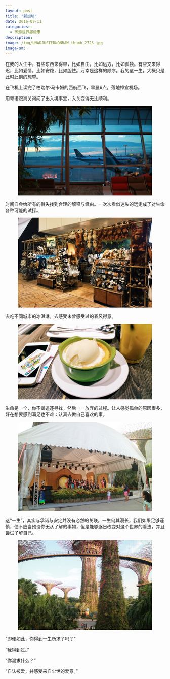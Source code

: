 ```yaml
---
layout: post
title: "新加坡"
date: 2016-09-11
categories:
  - 环游世界那些事
description:
image: /img/UNADJUSTEDNONRAW_thumb_2725.jpg
image-sm:
---
```

在我的人生中，有些东西来得早，比如自由，比如远方，比如孤独。有些又来得迟，比如爱情，比如安稳，比如胆怯。万幸是这样的顺序。我的这一生，大概只是此时此刻的想望。

在飞机上读完了柏瑞尔·马卡姆的西航西飞，早晨6点，落地樟宜机场。

用粤语跟海关询问了出入境事宜，入关变得无比顺利。
<figure>
  <img src="/img/UNADJUSTEDNONRAW_thumb_271f.jpg" alt=""/>
</figure>
时间自会给所有的得失找到合理的解释与缘由。一次次看似迷失的远走成了对生命各种可能的试探。
<figure>
  <img src="/img/UNADJUSTEDNONRAW_thumb_23bd.jpg" alt=""/>
</figure>
去吃不同城市的冰淇淋，去感受未曾感受过的春风得意。
<figure>
  <img src="/img/UNADJUSTEDNONRAW_thumb_22bf.jpg" alt=""/>
</figure>
生命是一个，你不断追逐寻找，然后一一放弃的过程。让人感觉孤单的原因很多，好在想要感到满足也不难：认真去做自己喜欢的事。
<figure>
  <img src="/img/UNADJUSTEDNONRAW_thumb_2115.jpg" alt=""/>
</figure>
这“一生”，其实与承诺与安定并没有必然的关联。一生何其漫长，我们如果足够谨慎，便不应当预设你无从了解的事物，但是能够逐日改变对这个世界的看法，并且尝试了解自己。
<figure>
  <img src="/img/UNADJUSTEDNONRAW_thumb_2878.jpg" alt=""/>
</figure>
"即便如此，你得到一生所求了吗？"

“我得到过。”

“你渴求什么？”

“自认被爱，并感受来自尘世的爱意。”
